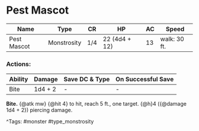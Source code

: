 # Pest Mascot

| Name | Type | CR | HP | AC | Speed |
|------|------|----|----|----|-------|
| Pest Mascot | Monstrosity | 1/4 | 22 (4d4 + 12) | 13 | walk: 30 ft. |

### Actions:

| Ability | Damage | Save DC & Type | On Successful Save |
|---------|--------|----------------|--------------------|
| Bite | 1d4 + 2 | - | - |


**Bite.** {@atk mw} {@hit 4} to hit, reach 5 ft., one target. {@h}4 ({@damage 1d4 + 2}) piercing damage.

^Tags: #monster #type_monstrosity